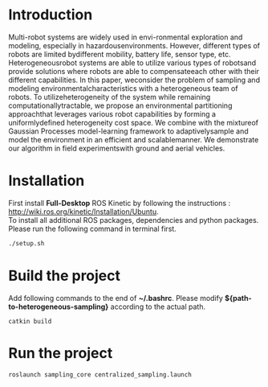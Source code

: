 # Introduction
Multi-robot   systems   are   widely   used   in   envi-ronmental  exploration  and  modeling,  especially  in  hazardousenvironments. However, different types of robots are limited bydifferent mobility, battery life, sensor type, etc. Heterogeneousrobot   systems   are   able   to   utilize   various   types   of   robotsand  provide  solutions  where  robots  are  able  to  compensateeach  other  with  their  different  capabilities.  In  this  paper,  weconsider the problem of sampling and modeling environmentalcharacteristics  with  a  heterogeneous  team  of  robots.  To  utilizeheterogeneity  of  the  system  while  remaining  computationallytractable,  we  propose  an  environmental  partitioning  approachthat leverages various robot capabilities by forming a uniformlydefined heterogeneity cost space. We combine with the mixtureof Gaussian Processes model-learning framework to adaptivelysample and model the environment in an efficient and scalablemanner.  We  demonstrate  our  algorithm  in  field  experimentswith  ground  and  aerial  vehicles.

# Installation
First install **Full-Desktop** ROS Kinetic by following the instructions : http://wiki.ros.org/kinetic/Installation/Ubuntu. <br />
To install all additional ROS packages, dependencies and python packages. Please run the following command in terminal first.
```bat
./setup.sh
```
# Build the project
Add following commands to the end of **~/.bashrc**. Please modify **${path-to-heterogeneous-sampling}** according to the actual path.
```
catkin build
```
# Run the project
```bat
roslaunch sampling_core centralized_sampling.launch
```

